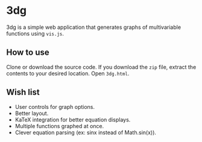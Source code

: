 # 3dg
3dg is a simple web application that generates graphs of multivariable functions using `vis.js`. 

## How to use
Clone or download the source code. If you download the `zip` file, extract the contents to your desired location. Open `3dg.html`. 

## Wish list
- User controls for graph options.
- Better layout.
- KaTeX integration for better equation displays. 
- Multiple functions graphed at once. 
- Clever equation parsing (ex: sinx instead of Math.sin(x)). 

